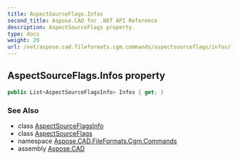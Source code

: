 ```yaml
---
title: AspectSourceFlags.Infos
second_title: Aspose.CAD for .NET API Reference
description: AspectSourceFlags property. 
type: docs
weight: 20
url: /net/aspose.cad.fileformats.cgm.commands/aspectsourceflags/infos/
---
```

## AspectSourceFlags.Infos property

```csharp
public List<AspectSourceFlagsInfo> Infos { get; }
```

### See Also

* class [AspectSourceFlagsInfo](../../aspectsourceflags.aspectsourceflagsinfo/)
* class [AspectSourceFlags](../)
* namespace [Aspose.CAD.FileFormats.Cgm.Commands](../../aspectsourceflags/)
* assembly [Aspose.CAD](../../../)


